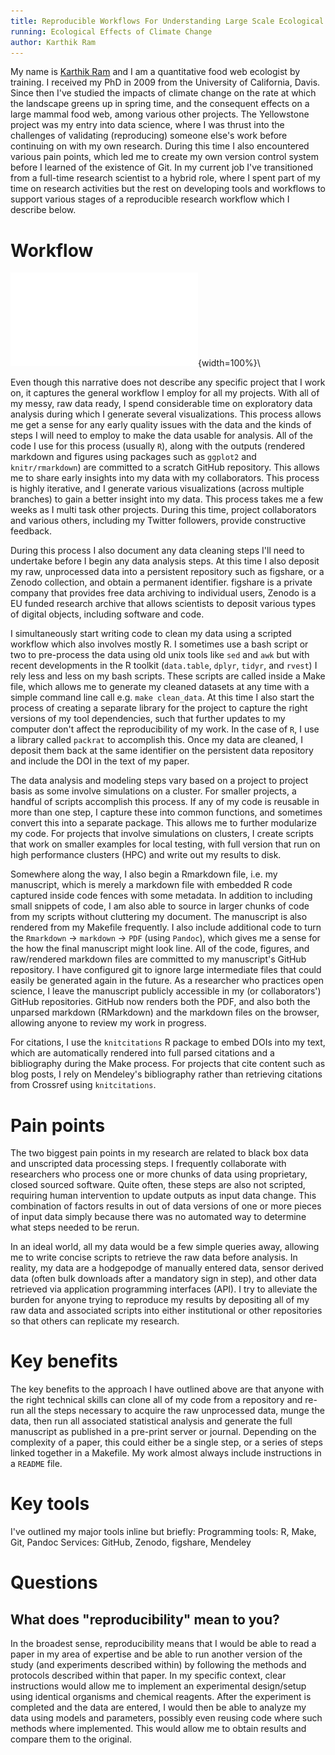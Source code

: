 ```yaml
---
title: Reproducible Workflows For Understanding Large Scale Ecological Effects Of Climate Change
running: Ecological Effects of Climate Change
author: Karthik Ram
---
```


My name is [Karthik Ram](http://karthik.io) and I am a quantitative food web ecologist by training. I received my PhD in 2009 from the University of California, Davis. Since then I've studied the impacts of climate change on the rate at which the landscape greens up in spring time, and the consequent effects on a large mammal food web, among various other projects. The Yellowstone project was my entry into data science, where I was thrust into the challenges of validating (reproducing) someone else's work before continuing on with my own research. During this time I also encountered various pain points, which led me to create my own version control system before I learned of the existence of Git. In my current job I've transitioned from a full-time research scientist to a hybrid role, where I spent part of my time on research activities but the rest on developing tools and workflows to support various stages of a reproducible research workflow which I describe below.

# Workflow

![Diagram](kram.pdf){width=100%}\

Even though this narrative does not describe any specific project that I work on, it captures the general workflow I employ for all my projects. With all of my messy, raw data ready, I spend considerable time on exploratory data analysis during which I generate several visualizations. This process allows me get a sense for any early quality issues with the data and the kinds of steps I will need to employ to make the data usable for analysis. All of the code I use for this process (usually `R`), along with the outputs (rendered markdown and figures using packages such as `ggplot2` and `knitr/rmarkdown`) are committed to a scratch GitHub repository. This allows me to share early insights into my data with my collaborators. This process is highly iterative, and I generate various visualizations (across multiple branches) to gain a better insight into my data. This process takes me a few weeks as I multi task other projects. During this time, project collaborators and various others, including my Twitter followers, provide constructive feedback.

During this process I also document any data cleaning steps I'll need to undertake before I begin any data analysis steps. At this time I also deposit my raw, unprocessed data into a persistent repository such as figshare, or a Zenodo collection, and obtain a permanent identifier. figshare is a private company that provides free data archiving to individual users, Zenodo is a EU funded research archive that allows scientists to deposit various types of digital objects, including software and code.

I simultaneously start writing code to clean my data using a scripted workflow which also involves mostly R. I sometimes use a bash script or two to pre-process the data using old unix tools like `sed` and `awk` but with recent developments in the R toolkit (`data.table`, `dplyr`, `tidyr`, and `rvest`) I rely less and less on my bash scripts. These scripts are called inside a Make file, which allows me to generate my cleaned datasets at any time with a simple command line call e.g. `make clean_data`. At this time I also start the process of creating a separate library for the project to capture the right versions of my tool dependencies, such that further updates to my computer don't affect the reproducibility of my work. In the case of `R`, I use a library called `packrat` to accomplish this. Once my data are cleaned, I deposit them back at the same identifier on the persistent data repository and include the DOI in the text of my paper.

The data analysis and modeling steps vary based on a project to project basis as some involve simulations on a cluster. For smaller projects, a handful of scripts accomplish this process. If any of my code is reusable in more than one step, I capture these into common functions, and sometimes convert this into a separate package. This allows me to further modularize my code.
For projects that involve simulations on clusters, I create scripts that work on smaller examples for local testing, with full version that run on high performance clusters (HPC) and write out my results to disk.

Somewhere along the way, I also begin a Rmarkdown file, i.e. my manuscript, which is merely a markdown file with embedded R code captured inside code fences with some metadata. In addition to including small snippets of code, I am also able to source in larger chunks of code from my scripts without cluttering my document. The manuscript is also rendered from my Makefile frequently. I also include additional code to turn the `Rmarkdown` → `markdown` → `PDF` (using `Pandoc`), which gives me a sense for the how the final manuscript might look line. All of the code, figures, and raw/rendered markdown files are committed to my manuscript's GitHub repository. I have configured git to ignore large intermediate files that could easily be generated again in the future. As a researcher who practices open science, I leave the manuscript publicly accessible in my (or collaborators') GitHub repositories. GitHub now renders both the PDF, and also both the unparsed markdown (RMarkdown) and the markdown files on the browser, allowing anyone to review my work in progress. 

For citations, I use the `knitcitations` R package to embed DOIs into my text, which are automatically rendered into full parsed citations and a bibliography during the Make process. For projects that cite content such as blog posts, I rely on Mendeley's bibliography rather than retrieving citations from Crossref using `knitcitations`.

# Pain points

The two biggest pain points in my research are related to black box data and unscripted data processing steps. I frequently collaborate with researchers who process one or more chunks of data using proprietary, closed sourced software. Quite often, these steps are also not scripted, requiring human intervention to update outputs as input data change. This combination of factors results in out of data versions of one or more pieces of input data simply because there was no automated way to determine what steps needed to be rerun.

In an ideal world, all my data would be a few simple queries away, allowing me to write concise scripts to retrieve the raw data before analysis. In reality, my data are a hodgepodge of manually entered data, sensor derived data (often bulk downloads after a mandatory sign in step), and other data retrieved via application programming interfaces (API). I try to alleviate the burden for anyone trying to reproduce my results by depositing all of my raw data and associated scripts into either institutional or other repositories so that others can replicate my research.

# Key benefits

The key benefits to the approach I have outlined above are that anyone with the right technical skills can clone all of my code from a repository and re-run all the steps necessary to acquire the raw unprocessed data, munge the data, then run all associated statistical analysis and generate the full manuscript as published in a pre-print server or journal. Depending on the complexity of a paper, this could either be a single step, or a series of steps linked together in a Makefile. My work almost always include instructions in a `README` file. 

# Key tools 

I've outlined my major tools inline but briefly:
Programming tools: R, Make, Git, Pandoc
Services: GitHub, Zenodo, figshare, Mendeley

# Questions

## What does "reproducibility" mean to you?

In the broadest sense, reproducibility means that I would be able to read a paper in my area of expertise and be able to run another version of the study (and experiments described within) by following the methods and protocols described within that paper. In my specific context, clear instructions would allow me to implement an experimental design/setup using identical organisms and chemical reagents. After the experiment is completed and the data are entered, I would then be able to analyze my data using models and parameters, possibly even reusing code where such methods where implemented. This would allow me to obtain results and compare them to the original.
